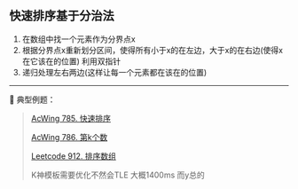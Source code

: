 ## 快速排序基于分治法
1. 在数组中找一个元素作为分界点x
2. 根据分界点x重新划分区间，使得所有小于x的在左边，大于x的在右边(使得x在它该在的位置)
    利用双指针
3. 递归处理左右两边(这样让每一个元素都在该在的位置)
****
📑 典型例题：
> [AcWing 785. 快速排序](https://www.acwing.com/problem/content/787/)
>
> [AcWing 786. 第k个数](https://www.acwing.com/problem/content/786/)
>
> [Leetcode 912. 排序数组](https://leetcode-cn.com/problems/sort-an-array/)
>
> K神模板需要优化不然会TLE 大概1400ms 而y总的